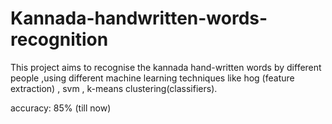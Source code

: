 # Kannada-handwritten-words-recognition
This project aims to recognise the kannada hand-written words by different people ,using different machine learning techniques like hog (feature extraction) , svm , k-means clustering(classifiers). 

accuracy: 85% (till now)
